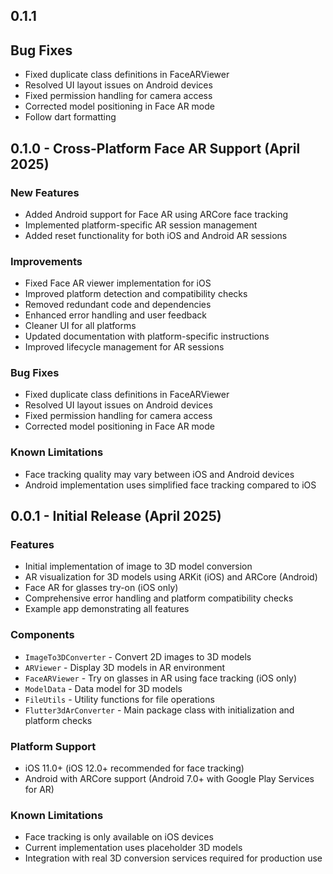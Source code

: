 ## 0.1.1 

## Bug Fixes
* Fixed duplicate class definitions in FaceARViewer
* Resolved UI layout issues on Android devices
* Fixed permission handling for camera access
* Corrected model positioning in Face AR mode
* Follow dart formatting

## 0.1.0 - Cross-Platform Face AR Support (April 2025)

### New Features
* Added Android support for Face AR using ARCore face tracking
* Implemented platform-specific AR session management
* Added reset functionality for both iOS and Android AR sessions

### Improvements
* Fixed Face AR viewer implementation for iOS
* Improved platform detection and compatibility checks
* Removed redundant code and dependencies
* Enhanced error handling and user feedback
* Cleaner UI for all platforms
* Updated documentation with platform-specific instructions
* Improved lifecycle management for AR sessions

### Bug Fixes
* Fixed duplicate class definitions in FaceARViewer
* Resolved UI layout issues on Android devices
* Fixed permission handling for camera access
* Corrected model positioning in Face AR mode

### Known Limitations
* Face tracking quality may vary between iOS and Android devices
* Android implementation uses simplified face tracking compared to iOS

## 0.0.1 - Initial Release (April 2025)

### Features
* Initial implementation of image to 3D model conversion
* AR visualization for 3D models using ARKit (iOS) and ARCore (Android)
* Face AR for glasses try-on (iOS only)
* Comprehensive error handling and platform compatibility checks
* Example app demonstrating all features

### Components
* `ImageTo3DConverter` - Convert 2D images to 3D models
* `ARViewer` - Display 3D models in AR environment
* `FaceARViewer` - Try on glasses in AR using face tracking (iOS only)
* `ModelData` - Data model for 3D models
* `FileUtils` - Utility functions for file operations
* `Flutter3dArConverter` - Main package class with initialization and platform checks

### Platform Support
* iOS 11.0+ (iOS 12.0+ recommended for face tracking)
* Android with ARCore support (Android 7.0+ with Google Play Services for AR)

### Known Limitations
* Face tracking is only available on iOS devices
* Current implementation uses placeholder 3D models
* Integration with real 3D conversion services required for production use

